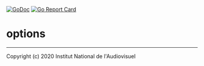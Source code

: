 [![GoDoc](https://godoc.org/github.com/arnumina/options?status.svg)](https://godoc.org/github.com/arnumina/options)
[![Go Report Card](https://goreportcard.com/badge/github.com/arnumina/options)](https://goreportcard.com/report/github.com/arnumina/options)

# options

---
Copyright (c) 2020 Institut National de l'Audiovisuel

